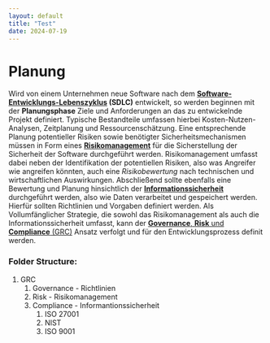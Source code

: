 ```yaml
---
layout: default
title: "Test"
date: 2024-07-19
---
```


# Planung
Wird von einem Unternehmen neue Software nach dem **[Software-Entwicklungs-Lebenszyklus](/pages/...) (SDLC)** entwickelt, so werden beginnen mit der **Planungsphase** Ziele und Anforderungen an das zu entwickelnde Projekt definiert. Typische Bestandteile umfassen hierbei Kosten-Nutzen-Analysen, Zeitplanung und Ressourcenschätzung. 
Eine entsprechende Planung potentieller Risiken sowie benötigter Sicherheitsmechanismen müssen in Form eines [**Risikomanagement**](/pages/risikomanagemt/) für die Sicherstellung der Sicherheit der Software durchgeführt werden. Risikomanagement umfasst dabei neben der Identifikation der potentiellen Risiken, also was Angreifer wie angreifen könnten, auch eine *Risikobewertung* nach technischen und wirtschaftlichen Auswirkungen. 
Abschließend sollte ebenfalls eine Bewertung und Planung hinsichtlich der [**Informationssicherheit**](/pages) durchgeführt werden, also wie Daten verarbeitet und gespeichert werden. Hierfür sollten Richtlinien und Vorgaben definiert werden. 
Als Vollumfänglicher Strategie, die sowohl das Risikomanagement als auch die Informationssicherheit umfasst, kann der [**Governance**, **Risk** und **Compliance** (GRC)](/pages/...) Ansatz verfolgt und für den Entwicklungsprozess definit werden. 



### Folder Structure: 
1. GRC
    1. Governance - Richtlinien
    2. Risk - Risikomanagement 
    3. Compliance - Informantionssicherheit
        1. ISO 27001
        2. NIST
        3. ISO 9001